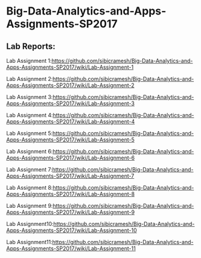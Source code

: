 # Big-Data-Analytics-and-Apps-Assignments-SP2017

## Lab Reports:

Lab Assignment 1:https://github.com/sibicramesh/Big-Data-Analytics-and-Apps-Assignments-SP2017/wiki/Lab-Assignment-1

Lab Assignment 2:https://github.com/sibicramesh/Big-Data-Analytics-and-Apps-Assignments-SP2017/wiki/Lab-Assignment-2

Lab Assignment 3:https://github.com/sibicramesh/Big-Data-Analytics-and-Apps-Assignments-SP2017/wiki/Lab-Assignment-3

Lab Assignment 4:https://github.com/sibicramesh/Big-Data-Analytics-and-Apps-Assignments-SP2017/wiki/Lab-Assignment-4

Lab Assignment 5:https://github.com/sibicramesh/Big-Data-Analytics-and-Apps-Assignments-SP2017/wiki/Lab-Assignment-5

Lab Assignment 6:https://github.com/sibicramesh/Big-Data-Analytics-and-Apps-Assignments-SP2017/wiki/Lab-Assignment-6

Lab Assignment 7:https://github.com/sibicramesh/Big-Data-Analytics-and-Apps-Assignments-SP2017/wiki/Lab-Assignment-7

Lab Assignment 8:https://github.com/sibicramesh/Big-Data-Analytics-and-Apps-Assignments-SP2017/wiki/Lab-Assignment-8

Lab Assignment 9:https://github.com/sibicramesh/Big-Data-Analytics-and-Apps-Assignments-SP2017/wiki/Lab-Assignment-9

Lab Assignment10:https://github.com/sibicramesh/Big-Data-Analytics-and-Apps-Assignments-SP2017/wiki/Lab-Assignment-10

Lab Assignment11:https://github.com/sibicramesh/Big-Data-Analytics-and-Apps-Assignments-SP2017/wiki/Lab-Assignment-11
